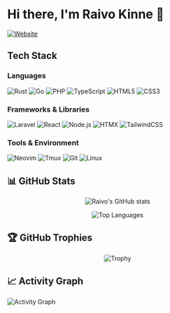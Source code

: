 # Hi there, I'm Raivo Kinne 👋

[![Website](https://img.shields.io/badge/Website-raivokinne.website-blue?style=flat-square&logo=google-chrome)](https://www.raivokinne.website)

## Tech Stack

### Languages
![Rust](https://img.shields.io/badge/Rust-000000?style=flat-square&logo=rust&logoColor=white)
![Go](https://img.shields.io/badge/Go-00ADD8?style=flat-square&logo=go&logoColor=white)
![PHP](https://img.shields.io/badge/PHP-777BB4?style=flat-square&logo=php&logoColor=white)
![TypeScript](https://img.shields.io/badge/TypeScript-3178C6?style=flat-square&logo=typescript&logoColor=white)
![HTML5](https://img.shields.io/badge/HTML5-E34F26?style=flat-square&logo=html5&logoColor=white)
![CSS3](https://img.shields.io/badge/CSS3-1572B6?style=flat-square&logo=css3&logoColor=white)

### Frameworks & Libraries
![Laravel](https://img.shields.io/badge/Laravel-FF2D20?style=flat-square&logo=laravel&logoColor=white)
![React](https://img.shields.io/badge/React-61DAFB?style=flat-square&logo=react&logoColor=black)
![Node.js](https://img.shields.io/badge/Node.js-339933?style=flat-square&logo=node.js&logoColor=white)
![HTMX](https://img.shields.io/badge/HTMX-3366CC?style=flat-square&logo=htmx&logoColor=white)
![TailwindCSS](https://img.shields.io/badge/Tailwind_CSS-38B2AC?style=flat-square&logo=tailwind-css&logoColor=white)

### Tools & Environment
![Neovim](https://img.shields.io/badge/Neovim-57A143?style=flat-square&logo=neovim&logoColor=white)
![Tmux](https://img.shields.io/badge/Tmux-1BB91F?style=flat-square&logo=tmux&logoColor=white)
![Git](https://img.shields.io/badge/Git-F05032?style=flat-square&logo=git&logoColor=white)
![Linux](https://img.shields.io/badge/Linux-FCC624?style=flat-square&logo=linux&logoColor=black)

## 📊 GitHub Stats

<div align="center">

![Raivo's GitHub stats](https://github-readme-stats.vercel.app/api?username=raivokinne&show_icons=true&theme=tokyonight&hide_border=true&count_private=true)

![Top Languages](https://github-readme-stats.vercel.app/api/top-langs/?username=raivokinne&layout=compact&theme=tokyonight)

</div>

## 🏆 GitHub Trophies

<div align="center">

![Trophy](https://github-profile-trophy.vercel.app/?username=raivokinne&theme=tokyonight&no-frame=true&no-bg=true&column=7)

</div>

## 📈 Activity Graph

![Activity Graph](https://github-readme-activity-graph.vercel.app/graph?username=raivokinne&theme=tokyo-night&hide_border=true)

